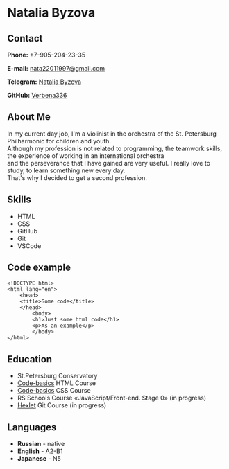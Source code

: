 # Natalia Byzova

## Contact
**Phone:** +7-905-204-23-35

**E-mail:** nata22011997@gmail.com

**Telegram:** [Natalia Byzova](https://t.me/verbena336)

**GitHub:** [Verbena336](https://github.com/Verbena336)


## About Me

In my current day job, I'm a violinist in the orchestra of the St. Petersburg Philharmonic for children and youth.
\
Although my profession is not related to programming, the teamwork skills, the experience of working in an international orchestra\
and the perseverance that I have gained are very useful.
I really love to study, to learn something new every day. \
That's why I decided to get a second profession.


## Skills

* HTML
* CSS 
* GitHub
* Git
* VSCode

## Code example
```
<!DOCTYPE html>
<html lang="en">
    <head>
    <title>Some code</title>
    </head>
        <body>
        <h1>Just some html code</h1>
        <p>As an example</p>
        </body>
</html>            
```
## Education

* St.Petersburg Conservatory
* [Code-basics](https://ru.code-basics.com/languages/html) HTML Course
* [Code-basics](https://ru.code-basics.com/languages/css) CSS Course
* RS Schools Course «JavaScript/Front-end. Stage 0» (in progress)
* [Hexlet](https://ru.hexlet.io/courses/intro_to_git) Git Course (in progress)

## Languages

* **Russian** - native
* **English** - A2-B1
* **Japanese** - N5